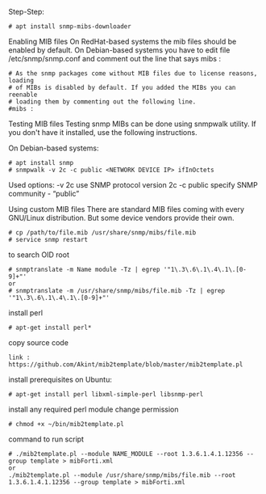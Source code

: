 Step-Step:
```
# apt install snmp-mibs-downloader
```
Enabling MIB files
On RedHat-based systems the mib files should be enabled by default. On Debian-based systems you have to edit file /etc/snmp/snmp.conf and comment out the line that says mibs :

```
# As the snmp packages come without MIB files due to license reasons, loading
# of MIBs is disabled by default. If you added the MIBs you can reenable
# loading them by commenting out the following line.
#mibs :
```

Testing MIB files
Testing snmp MIBs can be done using snmpwalk utility. If you don't have it installed, use the following instructions.

On Debian-based systems:
```
# apt install snmp
# snmpwalk -v 2c -c public <NETWORK DEVICE IP> ifInOctets
```
Used options:
-v 2c	use SNMP protocol version 2c
-c public	specify SNMP community - “public”

Using custom MIB files
There are standard MIB files coming with every GNU/Linux distribution. But some device vendors provide their own.
```
# cp /path/to/file.mib /usr/share/snmp/mibs/file.mib
# service snmp restart
```
to search OID root
```
# snmptranslate -m Name module -Tz | egrep '"1\.3\.6\.1\.4\.1\.[0-9]+"'
or
# snmptranslate -m /usr/share/snmp/mibs/file.mib -Tz | egrep '"1\.3\.6\.1\.4\.1\.[0-9]+"'
```
install perl
```
# apt-get install perl*
```
copy source code
```
link : https://github.com/Akint/mib2template/blob/master/mib2template.pl
```
install prerequisites on Ubuntu: 
```
# apt-get install perl libxml-simple-perl libsnmp-perl
```
install any required perl module
change permission
```
# chmod +x ~/bin/mib2template.pl
```
command to run script
```
# ./mib2template.pl --module NAME_MODULE --root 1.3.6.1.4.1.12356 --group template > mibForti.xml
or
./mib2template.pl --module /usr/share/snmp/mibs/file.mib --root 1.3.6.1.4.1.12356 --group template > mibForti.xml
```
